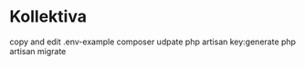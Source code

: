 # Kollektiva
 
copy and edit .env-example 
composer udpate
php artisan key:generate
php artisan migrate
